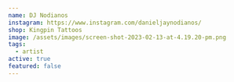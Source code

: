 ```yaml
---
name: DJ Nodianos
instagram: https://www.instagram.com/danieljaynodianos/
shop: Kingpin Tattoos
image: /assets/images/screen-shot-2023-02-13-at-4.19.20-pm.png
tags:
  - artist
active: true
featured: false
---
```

